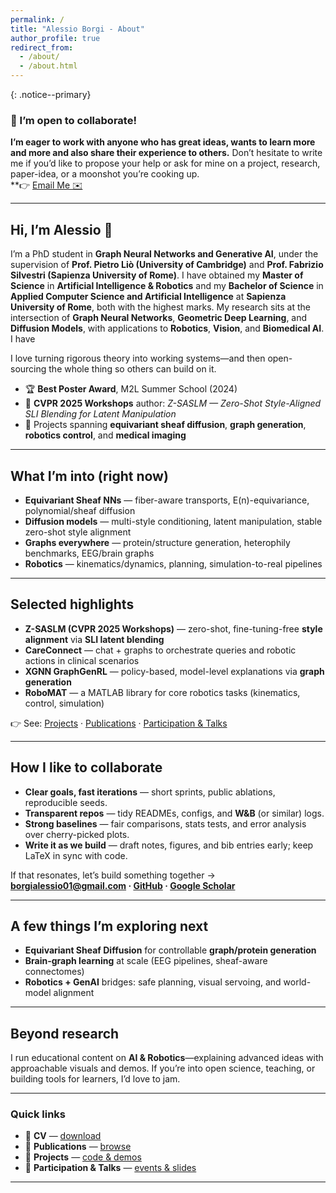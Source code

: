 ```yaml
---
permalink: /
title: "Alessio Borgi - About"
author_profile: true
redirect_from: 
  - /about/
  - /about.html
---
```


{: .notice--primary}
### 🚀 I’m open to collaborate!
**I’m eager to work with anyone who has great ideas, wants to learn more and more and also share their experience to others.** Don’t hesitate to write me if you’d like to propose your help or ask for mine on a project, research, paper-idea, or a moonshot you’re cooking up.  
**👉 <a href="mailto:alessio.borgi@uniroma1.it" class="btn btn--primary">Email Me ✉️</a> &nbsp; 

---

## Hi, I’m Alessio 👋
I’m a PhD student in **Graph Neural Networks and Generative AI**, under the supervision of **Prof. Pietro Liò (University of Cambridge)** and **Prof. Fabrizio Silvestri (Sapienza University of Rome)**. I have obtained my **Master of Science** in **Artificial Intelligence & Robotics** and my **Bachelor of Science** in **Applied Computer Science and Artificial Intelligence** at **Sapienza University of Rome**, both with the highest marks. My research sits at the intersection of **Graph Neural Networks**, **Geometric Deep Learning**, and **Diffusion Models**, with applications to **Robotics**, **Vision**, and **Biomedical AI**. I have

I love turning rigorous theory into working systems—and then open-sourcing the whole thing so others can build on it.

- 🏆 **Best Poster Award**, M2L Summer School (2024)  
- 🧪 **CVPR 2025 Workshops** author: *Z-SASLM — Zero-Shot Style-Aligned SLI Blending for Latent Manipulation*  
- 🔬 Projects spanning **equivariant sheaf diffusion**, **graph generation**, **robotics control**, and **medical imaging**

---

## What I’m into (right now)
- **Equivariant Sheaf NNs** — fiber-aware transports, E(n)-equivariance, polynomial/sheaf diffusion  
- **Diffusion models** — multi-style conditioning, latent manipulation, stable zero-shot style alignment  
- **Graphs everywhere** — protein/structure generation, heterophily benchmarks, EEG/brain graphs  
- **Robotics** — kinematics/dynamics, planning, simulation-to-real pipelines

---

## Selected highlights
- **Z-SASLM (CVPR 2025 Workshops)** — zero-shot, fine-tuning-free **style alignment** via **SLI latent blending**  
- **CareConnect** — chat + graphs to orchestrate queries and robotic actions in clinical scenarios  
- **XGNN GraphGenRL** — policy-based, model-level explanations via **graph generation**  
- **RoboMAT** — a MATLAB library for core robotics tasks (kinematics, control, simulation)

👉 See: [Projects](/projects/) · [Publications](/publications/) · [Participation & Talks](/participation-talks/)

---

## How I like to collaborate
- **Clear goals, fast iterations** — short sprints, public ablations, reproducible seeds.  
- **Transparent repos** — tidy READMEs, configs, and **W&B** (or similar) logs.  
- **Strong baselines** — fair comparisons, stats tests, and error analysis over cherry-picked plots.  
- **Write it as we build** — draft notes, figures, and bib entries early; keep LaTeX in sync with code.

If that resonates, let’s build something together →  
**<a href="mailto:borgialessio01@gmail.com">borgialessio01@gmail.com</a> · <a href="https://github.com/alessioborgi">GitHub</a> · <a href="https://scholar.google.com/citations?user=Ds4ktdkAAAAJ&hl=it">Google Scholar</a>**

---

## A few things I’m exploring next
- **Equivariant Sheaf Diffusion** for controllable **graph/protein generation**  
- **Brain-graph learning** at scale (EEG pipelines, sheaf-aware connectomes)  
- **Robotics + GenAI** bridges: safe planning, visual servoing, and world-model alignment

---

## Beyond research
I run educational content on **AI & Robotics**—explaining advanced ideas with approachable visuals and demos. If you’re into open science, teaching, or building tools for learners, I’d love to jam.

---

### Quick links
- 📄 **CV** — <a href="/assets/Alessio_Borgi_CV_Short.pdf">download</a>  
- 🧪 **Publications** — <a href="/publications/">browse</a>  
- 🧱 **Projects** — <a href="/projects/">code & demos</a>  
- 🎤 **Participation & Talks** — <a href="/participation-talks/">events & slides</a>  

---

<!-- Optional JSON-LD to strengthen SEO; harmless if jekyll-seo-tag is already present -->
<script type="application/ld+json">
{
  "@context": "https://schema.org",
  "@type": "Person",
  "name": "Alessio Borgi",
  "url": "https://alessioborgi.github.io/about/",
  "sameAs": [
    "https://github.com/alessioborgi",
    "https://scholar.google.com/citations?user=Ds4ktdkAAAAJ"
  ],
  "email": "mailto:borgialessio01@gmail.com",
  "jobTitle": "AI & Robotics Researcher",
  "affiliation": "Sapienza University of Rome"
}
</script>
